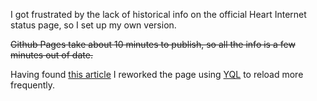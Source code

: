 I got frustrated by the lack of historical info on the official Heart Internet status page, so I set up my own version.

~~Github Pages take about 10 minutes to publish, so all the info is a few minutes out of date.~~

Having found [this article](http://christianheilmann.com/2010/01/10/loading-external-content-with-ajax-using-jquery-and-yql/) I reworked the page using [YQL](http://developer.yahoo.com/yql/) to reload more frequently.
